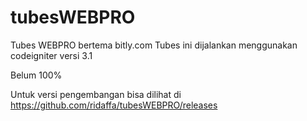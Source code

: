 # tubesWEBPRO
Tubes WEBPRO bertema bitly.com
Tubes ini dijalankan menggunakan codeigniter versi 3.1

Belum 100%

Untuk versi pengembangan bisa dilihat di
https://github.com/ridaffa/tubesWEBPRO/releases

